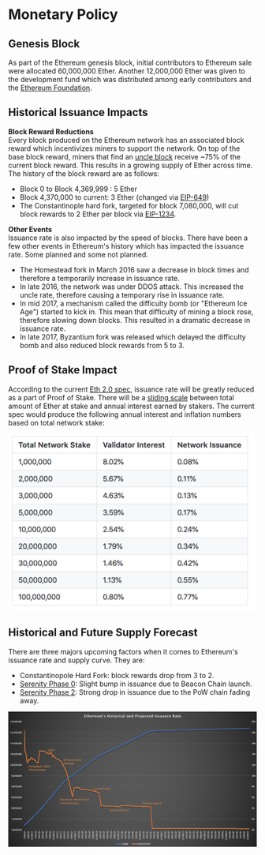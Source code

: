 # Monetary Policy

## Genesis Block

As part of the Ethereum genesis block, initial contributors to Ethereum sale were allocated 60,000,000 Ether. Another 12,000,000 Ether was given to the development fund which was distributed among early contributors and the [Ethereum Foundation](../../glossary/key-concepts/ethereum-foundation.md).

## Historical Issuance Impacts

**Block Reward Reductions**  
Every block produced on the Ethereum network has an associated block reward which incentivizes miners to support the network. On top of the base block reward, miners that find an [uncle block](../../glossary/key-concepts/uncle-block.md) receive ~75% of the current block reward. This results in a growing supply of Ether across time. The history of the block reward are as follows:

* Block 0 to Block 4,369,999 : 5 Ether
* Block 4,370,000 to current: 3 Ether \(changed via [EIP-649](https://github.com/ethereum/EIPs/blob/master/EIPS/eip-649.md)\)
* The Constantinople hard fork, targeted for block 7,080,000, will cut block rewards to 2 Ether per block via [EIP-1234](https://github.com/ethereum/EIPs/blob/master/EIPS/eip-1234.md).

**Other Events**  
Issuance rate is also impacted by the speed of blocks. There have been a few other events in Ethereum's history which has impacted the issuance rate. Some planned and some not planned.

* The Homestead fork in March 2016 saw a decrease in block times and therefore a temporarily increase in issuance rate.
* In late 2016, the network was under DDOS attack. This increased the uncle rate, therefore causing a temporary rise in issuance rate.
* In mid 2017, a mechanism called the difficulty bomb \(or "Ethereum Ice Age"\) started to kick in. This mean that difficulty of mining a block rose, therefore slowing down blocks. This resulted in a dramatic decrease in issuance rate.
* In late 2017, Byzantium fork was released which delayed the difficulty bomb and also reduced block rewards from 5 to 3.

## Proof of Stake Impact

According to the current [Eth 2.0 spec](https://notes.ethereum.org/s/Syj3QZSxm), issuance rate will be greatly reduced as a part of Proof of Stake. There will be a [sliding scale](eth-2.0-economics.md#staking-rewards) between total amount of Ether at stake and annual interest earned by stakers. The current spec would produce the following annual interest and inflation numbers based on total network stake:

![](../../.gitbook/assets/screen-shot-2018-12-10-at-6.55.04-pm.png)

## Historical and Future Supply Forecast

There are three majors upcoming factors when it comes to Ethereum's issuance rate and supply curve. They are:

* Constantinopole Hard Fork: block rewards drop from 3 to 2.
* [Serenity Phase 0](https://github.com/ethhub-io/ethhub/blob/master/roadmap/timeline/serenity-phases.md): Slight bump in issuance due to Beacon Chain launch.
* [Serenity Phase 2](https://github.com/ethhub-io/ethhub/blob/master/roadmap/timeline/serenity-phases.md): Strong drop in issuance due to the PoW chain fading away.

![](../../.gitbook/assets/screen-shot-2018-12-11-at-7.51.08-am.png)

